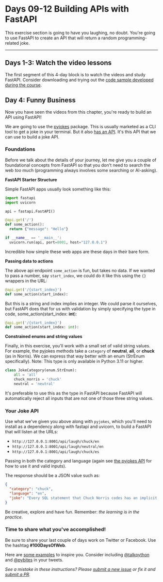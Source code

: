 # Days 09-12 Building APIs with FastAPI

This exercise section is going to have you laughing, no doubt. You're going to use FastAPI to create an API that will return a random programming-related joke.

---

## Days 1-3: Watch the video lessons

The first segment of this 4-day block is to watch the videos and study FastAPI. Consider downloading and trying out the [code sample developed during the course](https://github.com/talkpython/100daysofweb-with-python-course/tree/master/days/009-012-modern-apis-with-fastapi/demo).

## Day 4: Funny Business

Now you have seen the videos from this chapter, you're ready to build an API using FastAPI!

We are going to use the [pyjokes](https://pyjok.es) package. This is usually marketed as a CLI tool to get a joke in your terminal. But it also [has an API](https://pyjok.es/api/). It's this API that we can use to build a joke API.

###  Foundations

Before we talk about the details of your journey, let me give you a couple of foundational concepts from FastAPI so that you don't need to search the web *too* much (programming always involves some searching or AI-asking).

**FastAPI Starter Structure**

Simple FastAPI apps usually look something like this:

```python
import fastapi
import uvicorn

api = fastapi.FastAPI()

@api.get('/')
def some_action():
  return {"message": "Hello"}

if __name__ == '__main__':
  uvicorn.run(api, port=8001, host="127.0.0.1")
```

Incredible how simple these web apps are these days in their bare form.

**Passing data to actions**

The above api endpoint `some_action` is fun, but takes no data. If we wanted to pass a number, say `start_index`, we could do it like this using the `{}` wrappers in the URL:

```python
@api.get('/{start_index}')
def some_action(start_index):
```

But this is a string and index implies an integer. We could parse it ourselves, but FastAPI does that for us with validation by simply specifying the type in code, some_action(start_index: **int**):

```python
@api.get('/{start_index}')
def some_action(start_index: int):
```

**Constrained enums and string values**

Finally, in this exercise, you'll work with a small set of valid string values. For example, the pyjokes methods take a `category` of **neutral**, **all**, or **chuck** (as in Norris). We can express that way better with an enum (StrEnum specifically). Note: This type is only available in Python 3.11 or higher.

```python
class JokeCategory(enum.StrEnum):
    all = 'all'
    chuck_norris = 'chuck'
    neutral = 'neutral'
```

It's preferable to use this as the type in FastAPI because FastAPI will automatically reject all inputs that are not one of those three string values.

### Your Joke API

Use what we've given you above along with `pyjokes`, which you'll need to install as a dependency along with fastapi and uvicorn, to build a FastAPI that will listen at the URLs:

- `http://127.0.0.1:8001/api/laugh/chuck/en`
- `http://127.0.0.1:8001/api/laugh/neutral/en`
- `http://127.0.0.1:8001/api/laugh/chuck/es`

Passing in both the category and language (again see [the pyjokes API](https://pyjok.es/api/) for how to use it and valid inputs).

The response should be a JSON value such as:

```json
{
  "category": "chuck",
  "language": "en",
  "joke": "Every SQL statement that Chuck Norris codes has an implicit 'COMMIT' in its end."
}
```

Be creative, explore and have fun. Remember: _the learning is in the practice_.

### Time to share what you've accomplished!

Be sure to share your last couple of days work on Twitter or Facebook. Use the hashtag **#100DaysOfWeb**. 

Here are [some examples](https://twitter.com/search?q=%23100DaysOfCode) to inspire you. Consider including [@talkpython](https://twitter.com/talkpython) and [@pybites](https://twitter.com/pybites) in your tweets.

*See a mistake in these instructions? Please [submit a new issue](https://github.com/talkpython/100daysofweb-with-python-course/issues) or fix it and [submit a PR](https://github.com/talkpython/100daysofweb-with-python-course/pulls).*
